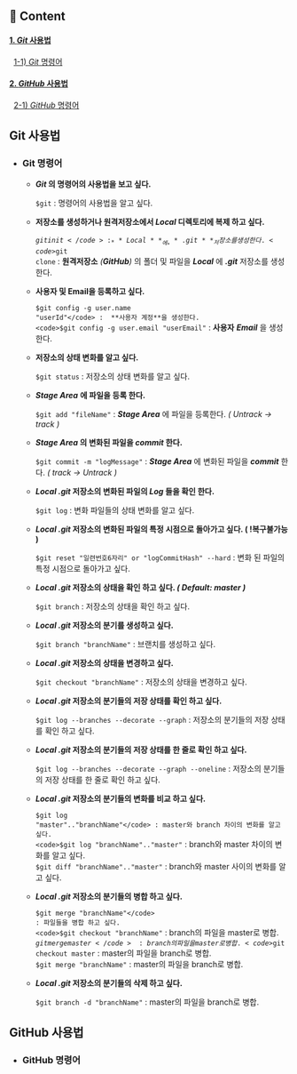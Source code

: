 ## 📝 Content
#### **[1. _Git_ 사용법](#Git-사용법)**   
&nbsp;&nbsp;[1-1) _Git_ 명령어](#Git-명령어)      
#### **[2. _GitHub_ 사용법](#GitHub-사용법)**      
&nbsp;&nbsp;[2-1) _GitHub_ 명령어](#GitHub-명령어)   
  
  ## Git 사용법
  - ### Git 명령어   
  
    - **_Git_ 의 명령어의 사용법을 보고 싶다.**   
           
       <code>$git</code> : 명령어의 사용법을 알고 싶다.  
    
    - **저장소를 생성하거나 원격저장소에서 _Local_ 디렉토리에 복제 하고 싶다.**   
        
       <code>$git init</code> : _**Local**_ 에 _**.git**_ 저장소를 생성한다.   
       <code>$git clone</code> : **원격저장소** _(**GitHub**)_ 의 폴더 및 파일을 _**Local**_ 에 _**.git**_ 저장소를 생성한다.   
          
    - **사용자 및 Email을 등록하고 싶다.**   
       
       <code>$git config -g user.name "userId"</code> :  **사용자 계정**을 생성한다.   
       <code>$git config -g user.email "userEmail"</code> :  **사용자** **_Email_** 을 생성한다.   
          
    - **저장소의 상태 변화를 알고 싶다.**   
         
       <code>$git status</code> : 저장소의 상태 변화를 알고 싶다.   
          
    - _**Stage Area**_ **에 파일을 등록 한다.**   
       
       <code>$git add "fileName"</code> : _**Stage Area**_ 에 파일을 등록한다. _( Untrack -> track )_
    
    - **_Stage Area_ 의 변화된 파일을 _commit_ 한다.**   
        
       <code>$git commit -m "logMessage"</code> : _**Stage Area**_ 에 변화된 파일을 _**commit**_ 한다. _( track -> Untrack )_
  
    - **_Local_ _.git_ 저장소의 변화된 파일의 _Log_ 들을 확인 한다.**   
       
       <code>$git log</code> :  변화 파일들의 상태 변화를 알고 싶다.   
          
    - **_Local_ _.git_ 저장소의 변화된 파일의 특정 시점으로 돌아가고 싶다. ( !복구불가능 )**    
           
       <code>$git reset "일련번호6자리" or "logCommitHash" --hard</code> : 변화 된 파일의 특정 시점으로 돌아가고 싶다.   
          
    - **_Local_ _.git_ 저장소의 상태을 확인 하고 싶다. _( Default: master )_**    
           
       <code>$git branch</code> : 저장소의 상태을 확인 하고 싶다.   
          
     - **_Local_ _.git_ 저장소의 분기를 생성하고 싶다.**    
           
       <code>$git branch "branchName"</code> : 브랜치를 생성하고 싶다.   
          
     - **_Local_ _.git_ 저장소의 상태을 변경하고 싶다.** 
           
       <code>$git checkout "branchName"</code> : 저장소의 상태을 변경하고 싶다.   
          
     - **_Local_ _.git_ 저장소의 분기들의 저장 상태를 확인 하고 싶다.** 
           
       <code>$git log --branches --decorate --graph</code> : 저장소의 분기들의 저장 상태를 확인 하고 싶다.   
          
     - **_Local_ _.git_ 저장소의 분기들의 저장 상태를 한 줄로 확인 하고 싶다.** 
           
       <code>$git log --branches --decorate --graph --oneline</code> : 저장소의 분기들의 저장 상태를 한 줄로 확인 하고 싶다.   
          
     - **_Local_ _.git_ 저장소의 분기들의 변화를 비교 하고 싶다.** 
           
       <code>$git log "master".."branchName"</code> : master와 branch 차이의 변화를 알고 싶다.   
       <code>$git log "branchName".."master"</code> : branch와 master 차이의 변화를 알고 싶다.   
       <code>$git diff "branchName".."master"</code> : branch와 master 사이의 변화를 알고 싶다.   
          
     - **_Local_ _.git_ 저장소의 분기들의 병합 하고 싶다.** 
           
       <code>$git merge "branchName"</code> : 파일들을 병합 하고 싶다.    
       <code>$git checkout "branchName"</code> : branch의 파일을 master로 병합.   
       <code>$git merge master</code> : branch의 파일을 master로 병합.  
       <code>$git checkout master</code> : master의 파일을 branch로 병합.        
       <code>$git merge "branchName"</code> : master의 파일을 branch로 병합.      
                     
     - **_Local_ _.git_ 저장소의 분기들의 삭제 하고 싶다.**   
                
       <code>$git branch -d "branchName"</code> : master의 파일을 branch로 병합.      
          
  ## GitHub 사용법
  - ### GitHub 명령어
 

